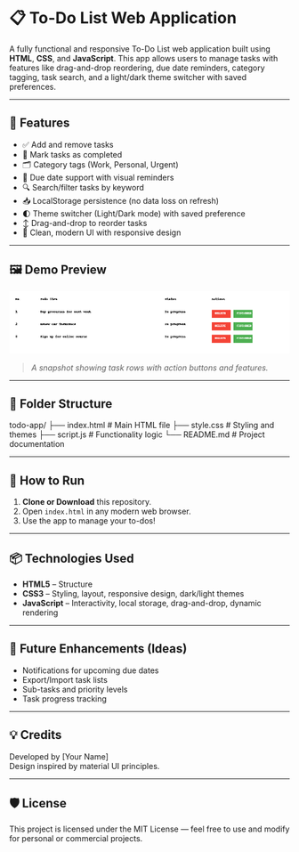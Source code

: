# 📋 To-Do List Web Application

A fully functional and responsive To-Do List web application built using **HTML**, **CSS**, and **JavaScript**. This app allows users to manage tasks with features like drag-and-drop reordering, due date reminders, category tagging, task search, and a light/dark theme switcher with saved preferences.

---

## 🚀 Features

- ✅ Add and remove tasks  
- 📌 Mark tasks as completed  
- 🗂️ Category tags (Work, Personal, Urgent)  
- 📅 Due date support with visual reminders  
- 🔍 Search/filter tasks by keyword  
- 📥 LocalStorage persistence (no data loss on refresh)  
- 🌓 Theme switcher (Light/Dark mode) with saved preference  
- ↕️ Drag-and-drop to reorder tasks  
- 🧼 Clean, modern UI with responsive design  

---

## 🖼️ Demo Preview

![Preview](./screenshot.png)  
> *A snapshot showing task rows with action buttons and features.*

---

## 📁 Folder Structure
todo-app/
├── index.html # Main HTML file
├── style.css # Styling and themes
├── script.js # Functionality logic
└── README.md # Project documentation


---

## 🔧 How to Run

1. **Clone or Download** this repository.
2. Open `index.html` in any modern web browser.
3. Use the app to manage your to-dos!

---

## 📦 Technologies Used

- **HTML5** – Structure  
- **CSS3** – Styling, layout, responsive design, dark/light themes  
- **JavaScript** – Interactivity, local storage, drag-and-drop, dynamic rendering  

---

## 📌 Future Enhancements (Ideas)

- Notifications for upcoming due dates  
- Export/Import task lists  
- Sub-tasks and priority levels  
- Task progress tracking  

---

## 💡 Credits

Developed by [Your Name]  
Design inspired by material UI principles.

---

## 🛡️ License

This project is licensed under the MIT License — feel free to use and modify for personal or commercial projects.
